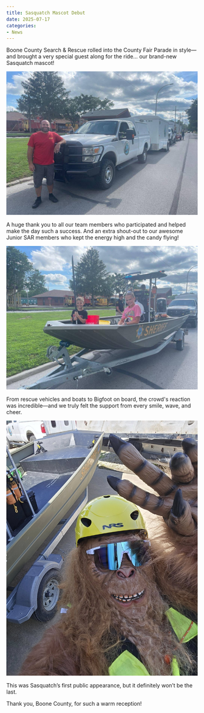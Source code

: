 ```yaml
---
title: Sasquatch Mascot Debut
date: 2025-07-17
categories:
- News
---
```


Boone County Search & Rescue rolled into the County Fair Parade in style—and brought a very special guest along for the ride… our brand-new Sasquatch mascot!

![alt text](520458780_1257681036154176_4417685192998336636_n.jpg)

A huge thank you to all our team members who participated and helped make the day such a success. And an extra shout-out to our awesome Junior SAR members who kept the energy high and the candy flying!

![alt text](519419094_1257681066154173_5719754588842611909_n.jpg)

From rescue vehicles and boats to Bigfoot on board, the crowd's reaction was incredible—and we truly felt the support from every smile, wave, and cheer.

![alt text](509290580_1235820555006891_2133669179143052010_n.jpg)

This was Sasquatch’s first public appearance, but it definitely won’t be the last.

Thank you, Boone County, for such a warm reception!
